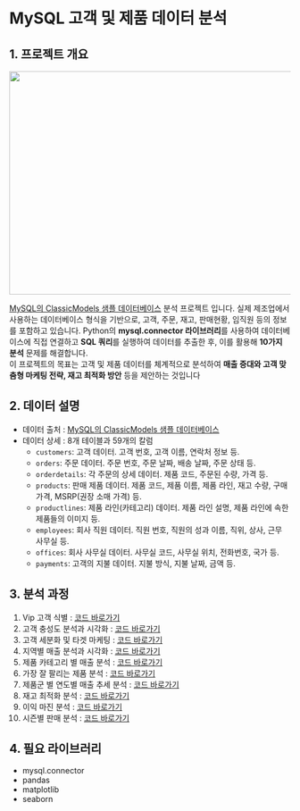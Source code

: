 # MySQL 고객 및 제품 데이터 분석

## 1. 프로젝트 개요 
<img src="https://github.com/user-attachments/assets/e7c4bcfc-4c35-4ff4-af33-e3bc9d4cb49f" width="600" height="400"/>

[MySQL의 ClassicModels 샘플 데이터베이스](https://www.mysqltutorial.org/getting-started-with-mysql/mysql-sample-database/) 분석 프로젝트 입니다. 실제 제조업에서 사용하는 데이터베이스 형식을 기반으로, 고객, 주문, 재고, 판매현황, 임직원 등의 정보를 포함하고 있습니다. Python의 **mysql.connector 라이브러리**를 사용하여 데이터베이스에 직접 연결하고 **SQL 쿼리**를 실행하여 데이터를 추출한 후, 이를 활용해 **10가지 분석** 문제를 해결합니다.  
이 프로젝트의 목표는 고객 및 제품 데이터를 체계적으로 분석하여 **매출 증대와 고객 맞춤형 마케팅 전략, 재고 최적화 방안** 등을 제안하는 것입니다


## 2. 데이터 설명 
- 데이터 출처 : [MySQL의 ClassicModels 샘플 데이터베이스](https://www.mysqltutorial.org/getting-started-with-mysql/mysql-sample-database/)
- 데이터 상세 : 8개 테이블과 59개의 칼럼
  - `customers`: 고객 데이터. 고객 번호, 고객 이름, 연락처 정보 등.
  - `orders`: 주문 데이터. 주문 번호, 주문 날짜, 배송 날짜, 주문 상태 등.
  - `orderdetails`: 각 주문의 상세 데이터. 제품 코드, 주문된 수량, 가격 등.
  - `products`: 판매 제품 데이터. 제품 코드, 제품 이름, 제품 라인, 재고 수량, 구매 가격, MSRP(권장 소매 가격) 등.
  - `productlines`: 제품 라인(카테고리) 데이터. 제품 라인 설명, 제품 라인에 속한 제품들의 이미지 등.
  - `employees`: 회사 직원 데이터. 직원 번호, 직원의 성과 이름, 직위, 상사, 근무 사무실 등.
  - `offices`: 회사 사무실 데이터. 사무실 코드, 사무실 위치, 전화번호, 국가 등.
  - `payments`: 고객의 지불 데이터. 지불 방식, 지불 날짜, 금액 등.

## 3. 분석 과정
1) Vip 고객 식별 : [코드 바로가기](https://github.com/Clinda02/market_analysis_with_mysql/blob/main/1_vip_customer_segmentation.ipynb)
2) 고객 충성도 분석과 시각화 : [코드 바로가기](https://github.com/Clinda02/market_analysis_with_mysql/blob/main/2_customer_loyalty_analysis.ipynb)
3) 고객 세분화 및 타겟 마케팅 : [코드 바로가기](https://github.com/Clinda02/market_analysis_with_mysql/blob/main/3_top_purchased_products_analysis.ipynb)
4) 지역별 매출 분석과 시각화 : [코드 바로가기](https://github.com/Clinda02/market_analysis_with_mysql/blob/main/4_regional_sales_analysis.ipynb)
5) 제품 카테고리 별 매출 분석 : [코드 바로가기](https://github.com/Clinda02/market_analysis_with_mysql/blob/main/5_product_category_analysis.ipynb)
6) 가장 잘 팔리는 제품 분석 : [코드 바로가기](https://github.com/Clinda02/market_analysis_with_mysql/blob/main/6_product_year_sales_trend_analysis.ipynb)
7) 제품군 별 연도별 매출 추세 분석 : [코드 바로가기](https://github.com/Clinda02/market_analysis_with_mysql/blob/main/7_inventory_optimization.ipynb)
8) 재고 최적화 분석 : [코드 바로가기](https://github.com/Clinda02/market_analysis_with_mysql/blob/main/8_profit_margin_analysis.ipynb)
9) 이익 마진 분석  : [코드 바로가기](https://github.com/Clinda02/market_analysis_with_mysql/blob/main/9_customer_segmentation_targeting.ipynb)
10) 시즌별 판매 분석 : [코드 바로가기](https://github.com/Clinda02/market_analysis_with_mysql/blob/main/10_seasonal_sales_analysis.ipynb)

## 4. 필요 라이브러리 
* mysql.connector
* pandas
* matplotlib
* seaborn
